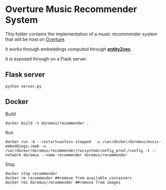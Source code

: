Overture Music Recommender System
=================================

This folder contains the implementation of a music recommender system that will be host on [Overture](http://overture.doremus.org).

It works through embeddings computed through [__entity2vec__](https://github.com/MultimediaSemantics/entity2vec).

It is exposed through on a Flask server.

## Flask server

    python server.py

## Docker

Build

    docker build -t doremus/recommender .

Run

    docker run -d --restart=unless-stopped  -v /var/docker/doremus/music-embeddings:/emb -v /var/docker/doremus/recommender/recsystem/config_prod:/config -t --network doremus --name recommender doremus/recommender


<!-- docker run -d --restart=unless-stopped -v  /Users/pasquale/git/recommender/recsystem/config_prod:/config -v /Users/pasquale/git/music-embeddings:/emb --network doremus -t --name recommender doremus/recommender -->


Stop

    docker stop recommender
    docker rm recommender ##remove from available containers
    docker rmi doremus/recommender ##remove from images
